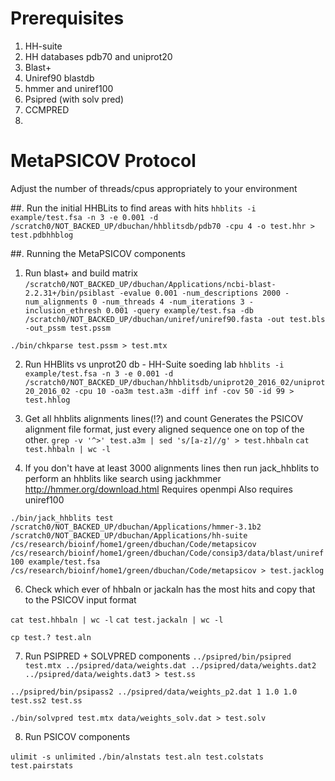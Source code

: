 # Prerequisites

1. HH-suite
2. HH databases pdb70 and uniprot20
3. Blast+
4. Uniref90 blastdb
5. hmmer and uniref100
6. Psipred (with solv pred)
7. CCMPRED
8.


# MetaPSICOV Protocol

Adjust the number of threads/cpus appropriately to your environment

##. Run the initial HHBLits to find areas with hits
`hhblits -i example/test.fsa -n 3 -e 0.001 -d /scratch0/NOT_BACKED_UP/dbuchan/hhblitsdb/pdb70 -cpu 4 -o test.hhr > test.pdbhhblog`

##. Running the MetaPSICOV components

1. Run blast+ and build matrix
`/scratch0/NOT_BACKED_UP/dbuchan/Applications/ncbi-blast-2.2.31+/bin/psiblast -evalue 0.001 -num_descriptions 2000 -num_alignments 0 -num_threads 4 -num_iterations 3 -inclusion_ethresh 0.001 -query example/test.fsa -db /scratch0/NOT_BACKED_UP/dbuchan/uniref/uniref90.fasta -out test.bls -out_pssm test.pssm`

`./bin/chkparse test.pssm > test.mtx`

2. Run HHBlits vs unprot20 db - HH-Suite soeding lab
`hhblits -i example/test.fsa -n 3 -e 0.001 -d /scratch0/NOT_BACKED_UP/dbuchan/hhblitsdb/uniprot20_2016_02/uniprot20_2016_02 -cpu 10 -oa3m test.a3m -diff inf -cov 50 -id 99 > test.hhlog`

3. Get all hhblits alignments lines(!?) and count
Generates the PSICOV alignment file format, just every aligned sequence one on top of the other.
`grep -v '^>' test.a3m | sed 's/[a-z]//g' > test.hhbaln`
`cat test.hhbaln | wc -l`

5. If you don't have at least 3000 alignments lines then
run jack_hhblits to perform an hhblits like search using jackhmmer
http://hmmer.org/download.html
Requires openmpi
Also requires uniref100

`./bin/jack_hhblits test /scratch0/NOT_BACKED_UP/dbuchan/Applications/hmmer-3.1b2 /scratch0/NOT_BACKED_UP/dbuchan/Applications/hh-suite /cs/research/bioinf/home1/green/dbuchan/Code/metapsicov /cs/research/bioinf/home1/green/dbuchan/Code/consip3/data/blast/uniref100 example/test.fsa /cs/research/bioinf/home1/green/dbuchan/Code/metapsicov > test.jacklog`



6. Check which ever of hhbaln or jackaln has the most hits and copy that to the PSICOV input format

`cat test.hhbaln | wc -l`
`cat test.jackaln | wc -l`

`cp test.? test.aln`

7. Run PSIPRED + SOLVPRED components
`../psipred/bin/psipred test.mtx ../psipred/data/weights.dat ../psipred/data/weights.dat2 ../psipred/data/weights.dat3 > test.ss`

`../psipred/bin/psipass2 ../psipred/data/weights_p2.dat 1 1.0 1.0 test.ss2 test.ss`

`./bin/solvpred test.mtx data/weights_solv.dat > test.solv`

8. Run PSICOV components

`ulimit -s unlimited`
`./bin/alnstats test.aln test.colstats test.pairstats`
